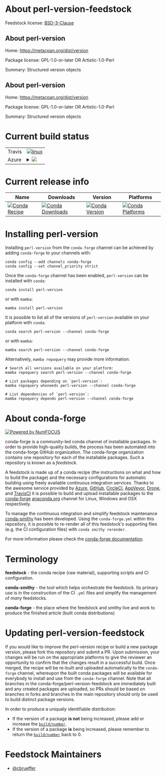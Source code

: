 About perl-version-feedstock
============================

Feedstock license: [BSD-3-Clause](https://github.com/conda-forge/perl-version-feedstock/blob/main/LICENSE.txt)


About perl-version
------------------

Home: https://metacpan.org/dist/version

Package license: GPL-1.0-or-later OR Artistic-1.0-Perl

Summary: Structured version objects

About perl-version
------------------

Home: https://metacpan.org/dist/version

Package license: GPL-1.0-or-later OR Artistic-1.0-Perl

Summary: Structured version objects

Current build status
====================


<table><tr>
    <td>Travis</td>
    <td>
      <a href="https://app.travis-ci.com/conda-forge/perl-version-feedstock">
        <img alt="linux" src="https://img.shields.io/travis/com/conda-forge/perl-version-feedstock/main.svg?label=Linux">
      </a>
    </td>
  </tr>
    
  <tr>
    <td>Azure</td>
    <td>
      <details>
        <summary>
          <a href="https://dev.azure.com/conda-forge/feedstock-builds/_build/latest?definitionId=17015&branchName=main">
            <img src="https://dev.azure.com/conda-forge/feedstock-builds/_apis/build/status/perl-version-feedstock?branchName=main">
          </a>
        </summary>
        <table>
          <thead><tr><th>Variant</th><th>Status</th></tr></thead>
          <tbody><tr>
              <td>linux_64</td>
              <td>
                <a href="https://dev.azure.com/conda-forge/feedstock-builds/_build/latest?definitionId=17015&branchName=main">
                  <img src="https://dev.azure.com/conda-forge/feedstock-builds/_apis/build/status/perl-version-feedstock?branchName=main&jobName=linux&configuration=linux%20linux_64_" alt="variant">
                </a>
              </td>
            </tr><tr>
              <td>linux_aarch64</td>
              <td>
                <a href="https://dev.azure.com/conda-forge/feedstock-builds/_build/latest?definitionId=17015&branchName=main">
                  <img src="https://dev.azure.com/conda-forge/feedstock-builds/_apis/build/status/perl-version-feedstock?branchName=main&jobName=linux&configuration=linux%20linux_aarch64_" alt="variant">
                </a>
              </td>
            </tr><tr>
              <td>linux_ppc64le</td>
              <td>
                <a href="https://dev.azure.com/conda-forge/feedstock-builds/_build/latest?definitionId=17015&branchName=main">
                  <img src="https://dev.azure.com/conda-forge/feedstock-builds/_apis/build/status/perl-version-feedstock?branchName=main&jobName=linux&configuration=linux%20linux_ppc64le_" alt="variant">
                </a>
              </td>
            </tr><tr>
              <td>osx_64</td>
              <td>
                <a href="https://dev.azure.com/conda-forge/feedstock-builds/_build/latest?definitionId=17015&branchName=main">
                  <img src="https://dev.azure.com/conda-forge/feedstock-builds/_apis/build/status/perl-version-feedstock?branchName=main&jobName=osx&configuration=osx%20osx_64_" alt="variant">
                </a>
              </td>
            </tr>
          </tbody>
        </table>
      </details>
    </td>
  </tr>
</table>

Current release info
====================

| Name | Downloads | Version | Platforms |
| --- | --- | --- | --- |
| [![Conda Recipe](https://img.shields.io/badge/recipe-perl--version-green.svg)](https://anaconda.org/conda-forge/perl-version) | [![Conda Downloads](https://img.shields.io/conda/dn/conda-forge/perl-version.svg)](https://anaconda.org/conda-forge/perl-version) | [![Conda Version](https://img.shields.io/conda/vn/conda-forge/perl-version.svg)](https://anaconda.org/conda-forge/perl-version) | [![Conda Platforms](https://img.shields.io/conda/pn/conda-forge/perl-version.svg)](https://anaconda.org/conda-forge/perl-version) |

Installing perl-version
=======================

Installing `perl-version` from the `conda-forge` channel can be achieved by adding `conda-forge` to your channels with:

```
conda config --add channels conda-forge
conda config --set channel_priority strict
```

Once the `conda-forge` channel has been enabled, `perl-version` can be installed with `conda`:

```
conda install perl-version
```

or with `mamba`:

```
mamba install perl-version
```

It is possible to list all of the versions of `perl-version` available on your platform with `conda`:

```
conda search perl-version --channel conda-forge
```

or with `mamba`:

```
mamba search perl-version --channel conda-forge
```

Alternatively, `mamba repoquery` may provide more information:

```
# Search all versions available on your platform:
mamba repoquery search perl-version --channel conda-forge

# List packages depending on `perl-version`:
mamba repoquery whoneeds perl-version --channel conda-forge

# List dependencies of `perl-version`:
mamba repoquery depends perl-version --channel conda-forge
```


About conda-forge
=================

[![Powered by
NumFOCUS](https://img.shields.io/badge/powered%20by-NumFOCUS-orange.svg?style=flat&colorA=E1523D&colorB=007D8A)](https://numfocus.org)

conda-forge is a community-led conda channel of installable packages.
In order to provide high-quality builds, the process has been automated into the
conda-forge GitHub organization. The conda-forge organization contains one repository
for each of the installable packages. Such a repository is known as a *feedstock*.

A feedstock is made up of a conda recipe (the instructions on what and how to build
the package) and the necessary configurations for automatic building using freely
available continuous integration services. Thanks to the awesome service provided by
[Azure](https://azure.microsoft.com/en-us/services/devops/), [GitHub](https://github.com/),
[CircleCI](https://circleci.com/), [AppVeyor](https://www.appveyor.com/),
[Drone](https://cloud.drone.io/welcome), and [TravisCI](https://travis-ci.com/)
it is possible to build and upload installable packages to the
[conda-forge](https://anaconda.org/conda-forge) [anaconda.org](https://anaconda.org/)
channel for Linux, Windows and OSX respectively.

To manage the continuous integration and simplify feedstock maintenance
[conda-smithy](https://github.com/conda-forge/conda-smithy) has been developed.
Using the ``conda-forge.yml`` within this repository, it is possible to re-render all of
this feedstock's supporting files (e.g. the CI configuration files) with ``conda smithy rerender``.

For more information please check the [conda-forge documentation](https://conda-forge.org/docs/).

Terminology
===========

**feedstock** - the conda recipe (raw material), supporting scripts and CI configuration.

**conda-smithy** - the tool which helps orchestrate the feedstock.
                   Its primary use is in the construction of the CI ``.yml`` files
                   and simplify the management of *many* feedstocks.

**conda-forge** - the place where the feedstock and smithy live and work to
                  produce the finished article (built conda distributions)


Updating perl-version-feedstock
===============================

If you would like to improve the perl-version recipe or build a new
package version, please fork this repository and submit a PR. Upon submission,
your changes will be run on the appropriate platforms to give the reviewer an
opportunity to confirm that the changes result in a successful build. Once
merged, the recipe will be re-built and uploaded automatically to the
`conda-forge` channel, whereupon the built conda packages will be available for
everybody to install and use from the `conda-forge` channel.
Note that all branches in the conda-forge/perl-version-feedstock are
immediately built and any created packages are uploaded, so PRs should be based
on branches in forks and branches in the main repository should only be used to
build distinct package versions.

In order to produce a uniquely identifiable distribution:
 * If the version of a package **is not** being increased, please add or increase
   the [``build/number``](https://docs.conda.io/projects/conda-build/en/latest/resources/define-metadata.html#build-number-and-string).
 * If the version of a package **is** being increased, please remember to return
   the [``build/number``](https://docs.conda.io/projects/conda-build/en/latest/resources/define-metadata.html#build-number-and-string)
   back to 0.

Feedstock Maintainers
=====================

* [@cbrueffer](https://github.com/cbrueffer/)

